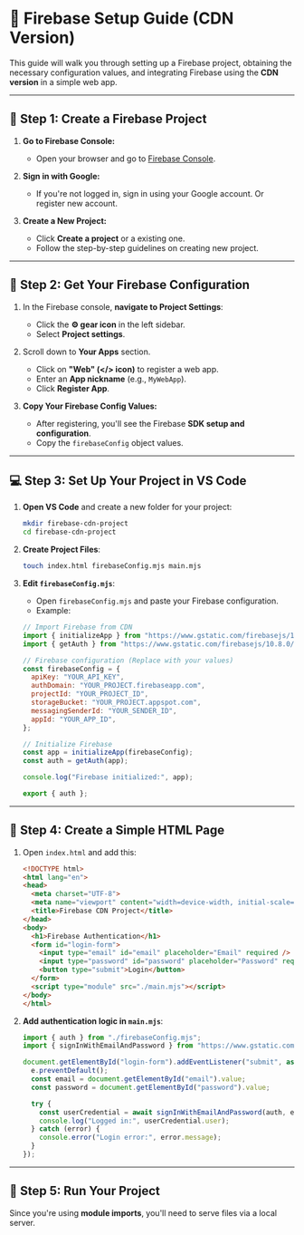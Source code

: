 # 🚀 Firebase Setup Guide (CDN Version)

This guide will walk you through setting up a Firebase project, obtaining the necessary configuration values, and integrating Firebase using the **CDN version** in a simple web app.

---

## 📌 Step 1: Create a Firebase Project

1. **Go to Firebase Console:**
   - Open your browser and go to [Firebase Console](https://console.firebase.google.com/).

2. **Sign in with Google:**
   - If you're not logged in, sign in using your Google account. Or register new account.

3. **Create a New Project:**
   - Click **Create a project** or a existing one. 
   - Follow the step-by-step guidelines on creating new project.

---

## 🔑 Step 2: Get Your Firebase Configuration

1. In the Firebase console, **navigate to Project Settings**:
   - Click the **⚙️ gear icon** in the left sidebar.
   - Select **Project settings**.

2. Scroll down to **Your Apps** section.
   - Click on **"Web" (</> icon)** to register a web app.
   - Enter an **App nickname** (e.g., `MyWebApp`).
   - Click **Register App**.

3. **Copy Your Firebase Config Values:**
   - After registering, you'll see the Firebase **SDK setup and configuration**.
   - Copy the `firebaseConfig` object values.

---

## 💻 Step 3: Set Up Your Project in VS Code

1. **Open VS Code** and create a new folder for your project:
   ```sh
   mkdir firebase-cdn-project
   cd firebase-cdn-project
   ```

2. **Create Project Files**:
   ```sh
   touch index.html firebaseConfig.mjs main.mjs
   ```

3. **Edit `firebaseConfig.mjs`**:
   - Open `firebaseConfig.mjs` and paste your Firebase configuration.
   - Example:

   ```js
   // Import Firebase from CDN
   import { initializeApp } from "https://www.gstatic.com/firebasejs/10.8.0/firebase-app.js";
   import { getAuth } from "https://www.gstatic.com/firebasejs/10.8.0/firebase-auth.js";

   // Firebase configuration (Replace with your values)
   const firebaseConfig = {
     apiKey: "YOUR_API_KEY",
     authDomain: "YOUR_PROJECT.firebaseapp.com",
     projectId: "YOUR_PROJECT_ID",
     storageBucket: "YOUR_PROJECT.appspot.com",
     messagingSenderId: "YOUR_SENDER_ID",
     appId: "YOUR_APP_ID",
   };

   // Initialize Firebase
   const app = initializeApp(firebaseConfig);
   const auth = getAuth(app);

   console.log("Firebase initialized:", app);

   export { auth };
   ```

---

## 📝 Step 4: Create a Simple HTML Page

1. Open `index.html` and add this:

   ```html
   <!DOCTYPE html>
   <html lang="en">
   <head>
     <meta charset="UTF-8">
     <meta name="viewport" content="width=device-width, initial-scale=1.0">
     <title>Firebase CDN Project</title>
   </head>
   <body>
     <h1>Firebase Authentication</h1>
     <form id="login-form">
       <input type="email" id="email" placeholder="Email" required />
       <input type="password" id="password" placeholder="Password" required />
       <button type="submit">Login</button>
     </form>
     <script type="module" src="./main.mjs"></script>
   </body>
   </html>
   ```

2. **Add authentication logic in `main.mjs`**:

   ```js
   import { auth } from "./firebaseConfig.mjs";
   import { signInWithEmailAndPassword } from "https://www.gstatic.com/firebasejs/10.8.0/firebase-auth.js";

   document.getElementById("login-form").addEventListener("submit", async (e) => {
     e.preventDefault();
     const email = document.getElementById("email").value;
     const password = document.getElementById("password").value;

     try {
       const userCredential = await signInWithEmailAndPassword(auth, email, password);
       console.log("Logged in:", userCredential.user);
     } catch (error) {
       console.error("Login error:", error.message);
     }
   });
   ```

---

## 🚀 Step 5: Run Your Project

Since you're using **module imports**, you'll need to serve files via a local server.